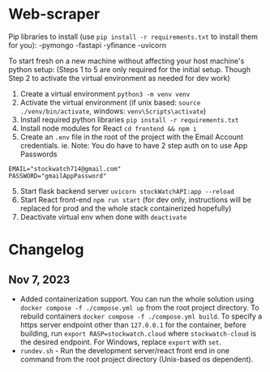 # Web-scraper

Pip libraries to install (use `pip install -r requirements.txt` to install them for you): 
-pymongo
-fastapi
-yfinance
-uvicorn

To start fresh on a new machine without affecting your host machine's python setup:
(Steps 1 to 5 are only required for the initial setup. Though Step 2 to activate the virtual environment as needed for dev work)
1. Create a virtual environment `python3 -m venv venv`
2. Activate the virtual environment (if unix based: `source ./venv/bin/activate`, windows: `venv\Scripts\activate`)
3. Install required python libraries `pip install -r requirements.txt`
4. Install node modules for React `cd frontend && npm i`
5. Create an `.env` file in the root of the project with the Email Account credentials. ie. Note: You do have to have 2 step auth on to use App Passwords
```
EMAIL="stockwatch714@gmail.com"
PASSWORD="gmailAppPassword"
```
5. Start flask backend server `uvicorn stockWatchAPI:app --reload`
6. Start React front-end `npm run start` (for dev only, instructions will be replaced for prod and the whole stack containerized hopefully)
7. Deactivate virtual env when done with `deactivate`

# Changelog
## Nov 7, 2023
- Added containerization support. You can run the whole solution using `docker compose -f ./compose.yml up` from the root project directory. To rebuild containers `docker compose -f ./compose.yml build`. To specify a https server endpoint other than `127.0.0.1` for the container, before building, run `export RASP=stockwatch.cloud` where `stockwatch-cloud` is the desired endpoint. For Windows, replace `export` with `set`.
- `rundev.sh` - Run the development server/react front end in one command from the root project directory (Unix-based os dependent).